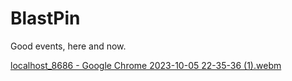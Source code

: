 # BlastPin

Good events, here and now.

[localhost_8686 - Google Chrome 2023-10-05 22-35-36 (1).webm](https://github.com/mserena/blastpin_public/assets/12324784/bd6de599-2da7-4a63-af04-5690aedd62f3)
